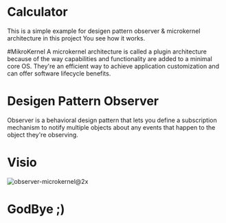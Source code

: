 # Calculator
This is a simple example for desigen pattern observer & microkernel architecture in this project You see how it works.

#MikroKernel
A microkernel architecture is called a plugin architecture because of the way capabilities and functionality are added to a minimal core OS.
They're an efficient way to achieve application customization and can offer software lifecycle benefits.

# Desigen Pattern Observer
Observer is a behavioral design pattern that lets you define a subscription mechanism to notify multiple objects about any events that happen
to the object they're observing.
# Visio

![observer-microkernel@2x](https://user-images.githubusercontent.com/63051195/127719808-f3c39d39-4409-475c-9020-bc831f7d74d6.png)


# GodBye ;)
